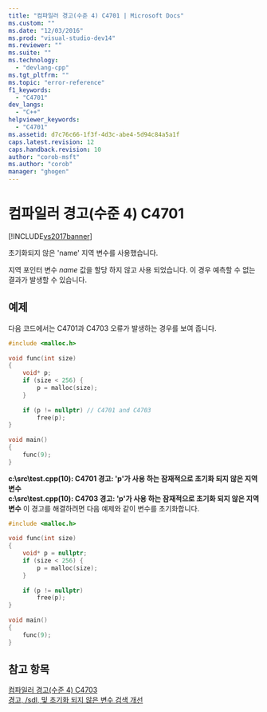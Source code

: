 ```yaml
---
title: "컴파일러 경고(수준 4) C4701 | Microsoft Docs"
ms.custom: ""
ms.date: "12/03/2016"
ms.prod: "visual-studio-dev14"
ms.reviewer: ""
ms.suite: ""
ms.technology: 
  - "devlang-cpp"
ms.tgt_pltfrm: ""
ms.topic: "error-reference"
f1_keywords: 
  - "C4701"
dev_langs: 
  - "C++"
helpviewer_keywords: 
  - "C4701"
ms.assetid: d7c76c66-1f3f-4d3c-abe4-5d94c84a5a1f
caps.latest.revision: 12
caps.handback.revision: 10
author: "corob-msft"
ms.author: "corob"
manager: "ghogen"
---
```

# 컴파일러 경고(수준 4) C4701
[!INCLUDE[vs2017banner](../../assembler/inline/includes/vs2017banner.md)]

초기화되지 않은 'name' 지역 변수를 사용했습니다.  
  
 지역 포인터 변수 *name* 값을 할당 하지 않고 사용 되었습니다.  이 경우 예측할 수 없는 결과가 발생할 수 있습니다.  
  
## 예제  
 다음 코드에서는 C4701과 C4703 오류가 발생하는 경우를 보여 줍니다.  
  
```cpp  
#include <malloc.h>  
  
void func(int size)  
{  
    void* p;  
    if (size < 256) {  
        p = malloc(size);  
    }  
  
    if (p != nullptr) // C4701 and C4703  
        free(p);  
}  
  
void main()  
{  
    func(9);  
}  
```  
  
  **c:\\src\\test.cpp\(10\): C4701 경고: 'p'가 사용 하는 잠재적으로 초기화 되지 않은 지역 변수**  
 **c:\\src\\test.cpp\(10\): C4703 경고: 'p'가 사용 하는 잠재적으로 초기화 되지 않은 지역 변수** 이 경고를 해결하려면 다음 예제와 같이 변수를 초기화합니다.  
  
```cpp  
#include <malloc.h>  
  
void func(int size)  
{  
    void* p = nullptr;  
    if (size < 256) {  
        p = malloc(size);  
    }  
  
    if (p != nullptr)  
        free(p);  
}  
  
void main()  
{  
    func(9);  
}  
```  
  
## 참고 항목  
 [컴파일러 경고\(수준 4\) C4703](../../error-messages/compiler-warnings/compiler-warning-level-4-c4703.md)   
 [경고, \/sdl, 및 초기화 되지 않은 변수 검색 개선](http://blogs.msdn.com/b/sdl/archive/2012/06/06/warnings-sdl-and-improving-uninitialized-variable-detection.aspx)
